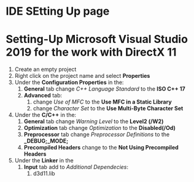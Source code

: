 # IDE SEtting Up page

# Setting-Up Microsoft Visual Studio 2019 for the work with DirectX 11

1. Create an empty project
2. Right click on the project name and select **Properties**
3. Under the **Configuration Properties** in the:
	1. **General** tab change _C++ Language Standard_ to the **ISO C++ 17**
	2. **Advanced** tab:
		1. change _Use of MFC_ to the **Use MFC in a Static Library**
		2. change _Character Set_ to the **Use Multi-Byte Character Set**
4. Under the **C/C++** in the:
	1. **General** tab change _Warning Level_ to the **Level2 (/W2)**
	2. **Optimization** tab change _Optimization_ to the **Disabled(/Od)**
	3. **Preprocessor** tab change _Preprocessor Definitions_ to the **_DEBUG;_MODE;**
	4. **Precompiled Headers** change to the **Not Using Precompiled Headers**
5. Under the **Linker** in the
	1. **Input** tab  add to _Additional Dependecies_:
		1. d3d11.lib